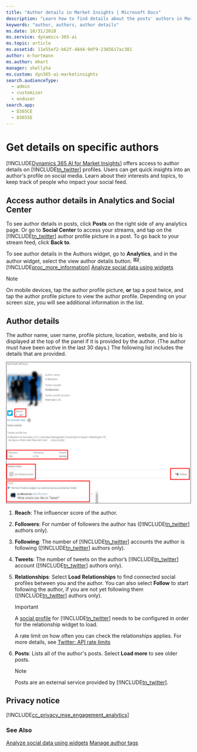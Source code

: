 ```yaml
---
title: "Author details in Market Insights | Microsoft Docs"
description: "Learn how to find details about the posts' authors in Market Insights."
keywords: "author, authors, author details"
ms.date: 10/31/2018
ms.service: dynamics-365-ai
ms.topic: article
ms.assetid: 11e55ef2-b62f-48d4-9df9-2385617ac381
author: m-hartmann
ms.author: mhart
manager: shellyha
ms.custom: dyn365-ai-marketinsights
search.audienceType: 
  - admin
  - customizer
  - enduser
search.app: 
  - D365CE
  - D365SE
---
```


# Get details on specific authors
[!INCLUDE[Dynamics 365 AI for Market Insights](../includes/pn-market-insights-long.md)] offers access to author details on [!INCLUDE[tn_twitter](../includes/tn-twitter.md)] profiles. Users can get quick insights into an author's profile on social media. Learn about their interests and topics, to keep track of people who impact your social feed.  
  
## Access author details in Analytics and Social Center  
To see author details in posts, click **Posts** on the right side of any analytics page. Or go to **Social Center** to access your streams, and tap on the [!INCLUDE[tn_twitter](../includes/tn-twitter.md)] author profile picture in a post. To go back to your stream feed, click **Back to**.  
  
To see author details in the Authors widget, go to **Analytics**, and in the author widget, select the view author details button. ![view author details button in market insights](media/author-details-icon.png "View author details button in Market Insights"). [!INCLUDE[proc_more_information](../includes/proc-more-information.md)] [Analyze social data using widgets](analyze-social-data-using-widgets.md)  
  
> [!NOTE]
>  On mobile devices, tap the author profile picture, **or** tap a post twice, and tap the author profile picture to view the author profile. Depending on your screen size, you will see additional information in the list.  
  
## Author details  
The author name, user name, profile picture, location, website, and bio is displayed at the top of the panel if it is provided by the author. (The author must have been active in the last 30 days.) The following list includes the details that are provided.  
 
![image of the author details view](media/author-details.png "Image of the author details view")
 
1. **Reach**: The influencer score of the author.  
  
2. **Followers**: For number of followers the author has ([!INCLUDE[tn_twitter](../includes/tn-twitter.md)] authors only).  
  
3. **Following**: The number of [!INCLUDE[tn_twitter](../includes/tn-twitter.md)] accounts the author is following ([!INCLUDE[tn_twitter](../includes/tn-twitter.md)] authors only).  
  
4. **Tweets**: The number of tweets on the author’s [!INCLUDE[tn_twitter](../includes/tn-twitter.md)] account ([!INCLUDE[tn_twitter](../includes/tn-twitter.md)] authors only).  
  
5. **Relationships**: Select **Load Relationships** to find connected social profiles between you and the author. You can also select **Follow** to start following the author, if you are not yet following them ([!INCLUDE[tn_twitter](../includes/tn-twitter.md)] authors only).  
  
   > [!IMPORTANT]
   > A [social profile](manage-social-profiles.md) for [!INCLUDE[tn_twitter](../includes/tn-twitter.md)] needs to be configured in order for the relationship widget to load.  
   > 
   > A rate limit on how often you can check the relationships applies. For more details, see [Twitter: API rate limits](https://dev.twitter.com/rest/public/rate-limiting)  
  
6. **Posts**: Lists all of the author's posts. Select **Load more** to see older posts.  
  
   > [!NOTE]
   >  Posts are an external service provided by [!INCLUDE[tn_twitter](../includes/tn-twitter.md)].  
  
## Privacy notice  
 [!INCLUDE[cc_privacy_mse_engagement_analytics](../includes/cc-privacy-market-insights-engagement-analytics.md)]  
  
### See Also  
[Analyze social data using widgets](analyze-social-data-using-widgets.md)
[Manage author tags](author-tags.md) 
